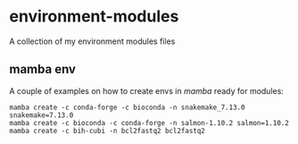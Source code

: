 # environment-modules
A collection of my environment modules files

## mamba env
A couple of examples on how to create envs in *mamba* ready for modules:

```bash=
mamba create -c conda-forge -c bioconda -n snakemake_7.13.0 snakemake=7.13.0
mamba create -c bioconda -c conda-forge -n salmon-1.10.2 salmon=1.10.2
mamba create -c bih-cubi -n bcl2fastq2 bcl2fastq2
```
